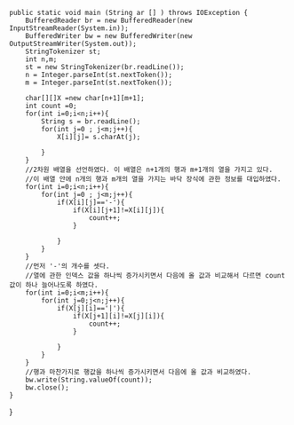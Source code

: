 
    public static void main (String ar [] ) throws IOException {
        BufferedReader br = new BufferedReader(new InputStreamReader(System.in));
        BufferedWriter bw = new BufferedWriter(new OutputStreamWriter(System.out));
        StringTokenizer st;
        int n,m;
        st = new StringTokenizer(br.readLine());
        n = Integer.parseInt(st.nextToken());
        m = Integer.parseInt(st.nextToken());

        char[][]X =new char[n+1][m+1];
        int count =0;
        for(int i=0;i<n;i++){
            String s = br.readLine();
            for(int j=0 ; j<m;j++){
                X[i][j]= s.charAt(j);

            }
        }
        //2차원 배열을 선언하였다. 이 배열은 n+1개의 행과 m+1개의 열을 가지고 있다.
        //이 배열 안에 n개의 행과 m개의 열을 가지는 바닥 장식에 관한 정보를 대입하였다.
        for(int i=0;i<n;i++){
            for(int j=0 ; j<m;j++){
                if(X[i][j]=='-'){
                    if(X[i][j+1]!=X[i][j]){
                        count++;
                    }

                }
            }
        }
        //먼저 '-'의 개수를 셋다. 
        //열에 관한 인덱스 값을 하나씩 증가시키면서 다음에 올 값과 비교해서 다르면 count값이 하나 늘어나도록 하였다.
        for(int i=0;i<m;i++){
            for(int j=0;j<n;j++){
                if(X[j][i]=='|'){
                    if(X[j+1][i]!=X[j][i]){
                        count++;
                    }

                }
            }
        }
        //행과 마찬가지로 행값을 하나씩 증가시키면서 다음에 올 값과 비교하였다.
        bw.write(String.valueOf(count));
        bw.close();
    }
}

